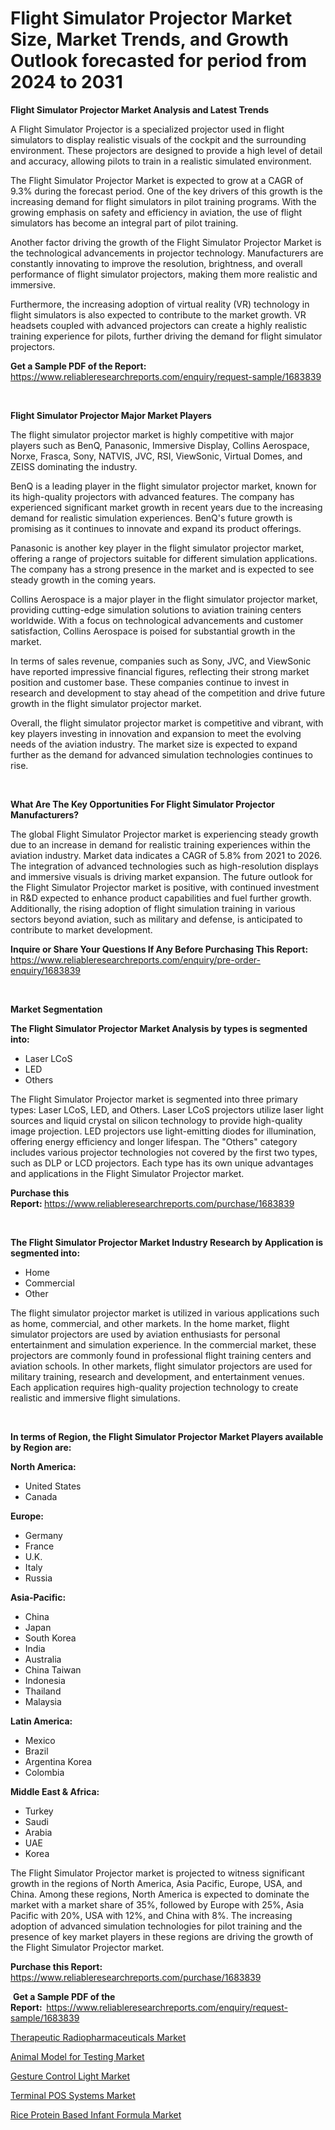 <p><h1>Flight Simulator Projector Market Size, Market Trends, and Growth Outlook forecasted for period from 2024 to 2031</h1></p><p><strong>Flight Simulator Projector Market Analysis and Latest Trends</strong></p>
<p><p>A Flight Simulator Projector is a specialized projector used in flight simulators to display realistic visuals of the cockpit and the surrounding environment. These projectors are designed to provide a high level of detail and accuracy, allowing pilots to train in a realistic simulated environment.</p><p>The Flight Simulator Projector Market is expected to grow at a CAGR of 9.3% during the forecast period. One of the key drivers of this growth is the increasing demand for flight simulators in pilot training programs. With the growing emphasis on safety and efficiency in aviation, the use of flight simulators has become an integral part of pilot training.</p><p>Another factor driving the growth of the Flight Simulator Projector Market is the technological advancements in projector technology. Manufacturers are constantly innovating to improve the resolution, brightness, and overall performance of flight simulator projectors, making them more realistic and immersive.</p><p>Furthermore, the increasing adoption of virtual reality (VR) technology in flight simulators is also expected to contribute to the market growth. VR headsets coupled with advanced projectors can create a highly realistic training experience for pilots, further driving the demand for flight simulator projectors.</p></p>
<p><strong>Get a Sample PDF of the Report:&nbsp;</strong> <a href="https://www.reliableresearchreports.com/enquiry/request-sample/1683839">https://www.reliableresearchreports.com/enquiry/request-sample/1683839</a></p>
<p>&nbsp;</p>
<p><strong>Flight Simulator Projector Major Market Players</strong></p>
<p><p>The flight simulator projector market is highly competitive with major players such as BenQ, Panasonic, Immersive Display, Collins Aerospace, Norxe, Frasca, Sony, NATVIS, JVC, RSI, ViewSonic, Virtual Domes, and ZEISS dominating the industry.</p><p>BenQ is a leading player in the flight simulator projector market, known for its high-quality projectors with advanced features. The company has experienced significant market growth in recent years due to the increasing demand for realistic simulation experiences. BenQ's future growth is promising as it continues to innovate and expand its product offerings.</p><p>Panasonic is another key player in the flight simulator projector market, offering a range of projectors suitable for different simulation applications. The company has a strong presence in the market and is expected to see steady growth in the coming years.</p><p>Collins Aerospace is a major player in the flight simulator projector market, providing cutting-edge simulation solutions to aviation training centers worldwide. With a focus on technological advancements and customer satisfaction, Collins Aerospace is poised for substantial growth in the market.</p><p>In terms of sales revenue, companies such as Sony, JVC, and ViewSonic have reported impressive financial figures, reflecting their strong market position and customer base. These companies continue to invest in research and development to stay ahead of the competition and drive future growth in the flight simulator projector market.</p><p>Overall, the flight simulator projector market is competitive and vibrant, with key players investing in innovation and expansion to meet the evolving needs of the aviation industry. The market size is expected to expand further as the demand for advanced simulation technologies continues to rise.</p></p>
<p>&nbsp;</p>
<p><strong>What Are The Key Opportunities For Flight Simulator Projector Manufacturers?</strong></p>
<p><p>The global Flight Simulator Projector market is experiencing steady growth due to an increase in demand for realistic training experiences within the aviation industry. Market data indicates a CAGR of 5.8% from 2021 to 2026. The integration of advanced technologies such as high-resolution displays and immersive visuals is driving market expansion. The future outlook for the Flight Simulator Projector market is positive, with continued investment in R&D expected to enhance product capabilities and fuel further growth. Additionally, the rising adoption of flight simulation training in various sectors beyond aviation, such as military and defense, is anticipated to contribute to market development.</p></p>
<p><strong>Inquire or Share Your Questions If Any Before Purchasing This Report:</strong> <a href="https://www.reliableresearchreports.com/enquiry/pre-order-enquiry/1683839">https://www.reliableresearchreports.com/enquiry/pre-order-enquiry/1683839</a></p>
<p>&nbsp;</p>
<p><strong>Market Segmentation</strong></p>
<p><strong>The Flight Simulator Projector Market Analysis by types is segmented into:</strong></p>
<p><ul><li>Laser LCoS</li><li>LED</li><li>Others</li></ul></p>
<p><p>The Flight Simulator Projector market is segmented into three primary types: Laser LCoS, LED, and Others. Laser LCoS projectors utilize laser light sources and liquid crystal on silicon technology to provide high-quality image projection. LED projectors use light-emitting diodes for illumination, offering energy efficiency and longer lifespan. The "Others" category includes various projector technologies not covered by the first two types, such as DLP or LCD projectors. Each type has its own unique advantages and applications in the Flight Simulator Projector market.</p></p>
<p><strong>Purchase this Report:&nbsp;</strong><a href="https://www.reliableresearchreports.com/purchase/1683839">https://www.reliableresearchreports.com/purchase/1683839</a></p>
<p>&nbsp;</p>
<p><strong>The Flight Simulator Projector Market Industry Research by Application is segmented into:</strong></p>
<p><ul><li>Home</li><li>Commercial</li><li>Other</li></ul></p>
<p><p>The flight simulator projector market is utilized in various applications such as home, commercial, and other markets. In the home market, flight simulator projectors are used by aviation enthusiasts for personal entertainment and simulation experience. In the commercial market, these projectors are commonly found in professional flight training centers and aviation schools. In other markets, flight simulator projectors are used for military training, research and development, and entertainment venues. Each application requires high-quality projection technology to create realistic and immersive flight simulations.</p></p>
<p>&nbsp;</p>
<p><strong>In terms of Region, the Flight Simulator Projector Market Players available by Region are:</strong></p>
<p>
    <p> <strong> North America: </strong>
        <ul>
            <li>United States</li>
            <li>Canada</li>
        </ul>
        </p> 
    <p> <strong> Europe: </strong>
        <ul>
            <li>Germany</li>
            <li>France</li>
            <li>U.K.</li>
            <li>Italy</li>
            <li>Russia</li>
        </ul>
        </p> 
    <p> <strong> Asia-Pacific: </strong>
        <ul>
            <li>China</li>
            <li>Japan</li>
            <li>South Korea</li>
            <li>India</li>
            <li>Australia</li>
            <li>China Taiwan</li>
            <li>Indonesia</li>
            <li>Thailand</li>
            <li>Malaysia</li>
        </ul>
        </p> 
    <p> <strong> Latin America: </strong>
        <ul>
            <li>Mexico</li>
            <li>Brazil</li>
            <li>Argentina Korea</li>
            <li>Colombia</li>
        </ul>
        </p> 
    <p> <strong> Middle East & Africa: </strong>
        <ul>
            <li>Turkey</li>
            <li>Saudi</li>
            <li>Arabia</li>
            <li>UAE</li>
            <li>Korea</li>
        </ul>
    </p>
    </p>
<p><p>The Flight Simulator Projector market is projected to witness significant growth in the regions of North America, Asia Pacific, Europe, USA, and China. Among these regions, North America is expected to dominate the market with a market share of 35%, followed by Europe with 25%, Asia Pacific with 20%, USA with 12%, and China with 8%. The increasing adoption of advanced simulation technologies for pilot training and the presence of key market players in these regions are driving the growth of the Flight Simulator Projector market.</p></p>
<p><strong>Purchase this Report: </strong><a href="https://www.reliableresearchreports.com/purchase/1683839">https://www.reliableresearchreports.com/purchase/1683839</a></p>
<p>&nbsp;<strong>Get a Sample PDF of the Report:&nbsp;&nbsp;</strong><a href="https://www.reliableresearchreports.com/enquiry/request-sample/1683839">https://www.reliableresearchreports.com/enquiry/request-sample/1683839</a></p>
<p><strong></strong></p>
<p><p><a href="https://issuu.com/reportprime-2/docs/therapeutic-radiopharmaceuticals-market-size-2030.">Therapeutic Radiopharmaceuticals Market</a></p><p><a href="https://github.com/edytherolanlouisejk1miz0wig/Market-Research-Report-List-1/blob/main/animal-model-for-testing-market.md">Animal Model for Testing Market</a></p><p><a href="https://medium.com/@emiliomartelli542/gesture-control-light-nbsp-market-focuses-on-market-share-size-and-projected-forecast-till-2031-9aa581e597ff">Gesture Control Light Market</a></p><p><a href="https://medium.com/@darrensipes2023/terminal-pos-systems-market-share-evolution-and-market-growth-trends-2024-2031-3ff461e13cdd">Terminal POS Systems Market</a></p><p><a href="https://issuu.com/reportprime-2/docs/rice-protein-based-infant-formula-market-size-2030">Rice Protein Based Infant Formula Market</a></p></p>